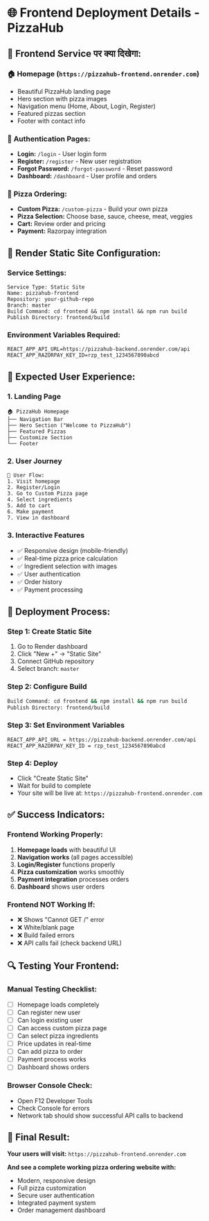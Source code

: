 # 🌐 Frontend Deployment Details - PizzaHub

## 📱 **Frontend Service पर क्या दिखेगा:**

### 🏠 **Homepage (`https://pizzahub-frontend.onrender.com`)**

- Beautiful PizzaHub landing page
- Hero section with pizza images
- Navigation menu (Home, About, Login, Register)
- Featured pizzas section
- Footer with contact info

### 🔐 **Authentication Pages:**

- **Login:** `/login` - User login form
- **Register:** `/register` - New user registration
- **Forgot Password:** `/forgot-password` - Reset password
- **Dashboard:** `/dashboard` - User profile and orders

### 🍕 **Pizza Ordering:**

- **Custom Pizza:** `/custom-pizza` - Build your own pizza
- **Pizza Selection:** Choose base, sauce, cheese, meat, veggies
- **Cart:** Review order and pricing
- **Payment:** Razorpay integration

## 🔧 **Render Static Site Configuration:**

### **Service Settings:**

```
Service Type: Static Site
Name: pizzahub-frontend
Repository: your-github-repo
Branch: master
Build Command: cd frontend && npm install && npm run build
Publish Directory: frontend/build
```

### **Environment Variables Required:**

```
REACT_APP_API_URL=https://pizzahub-backend.onrender.com/api
REACT_APP_RAZORPAY_KEY_ID=rzp_test_1234567890abcd
```

## 🎨 **Expected User Experience:**

### 1. **Landing Page**

```
🏠 PizzaHub Homepage
├── Navigation Bar
├── Hero Section ("Welcome to PizzaHub")
├── Featured Pizzas
├── Customize Section
└── Footer
```

### 2. **User Journey**

```
👤 User Flow:
1. Visit homepage
2. Register/Login
3. Go to Custom Pizza page
4. Select ingredients
5. Add to cart
6. Make payment
7. View in dashboard
```

### 3. **Interactive Features**

- ✅ Responsive design (mobile-friendly)
- ✅ Real-time pizza price calculation
- ✅ Ingredient selection with images
- ✅ User authentication
- ✅ Order history
- ✅ Payment processing

## 🚀 **Deployment Process:**

### **Step 1: Create Static Site**

1. Go to Render dashboard
2. Click "New +" → "Static Site"
3. Connect GitHub repository
4. Select branch: `master`

### **Step 2: Configure Build**

```bash
Build Command: cd frontend && npm install && npm run build
Publish Directory: frontend/build
```

### **Step 3: Set Environment Variables**

```
REACT_APP_API_URL = https://pizzahub-backend.onrender.com/api
REACT_APP_RAZORPAY_KEY_ID = rzp_test_1234567890abcd
```

### **Step 4: Deploy**

- Click "Create Static Site"
- Wait for build to complete
- Your site will be live at: `https://pizzahub-frontend.onrender.com`

## ✅ **Success Indicators:**

### **Frontend Working Properly:**

1. **Homepage loads** with beautiful UI
2. **Navigation works** (all pages accessible)
3. **Login/Register** functions properly
4. **Pizza customization** works smoothly
5. **Payment integration** processes orders
6. **Dashboard** shows user orders

### **Frontend NOT Working If:**

- ❌ Shows "Cannot GET /" error
- ❌ White/blank page
- ❌ Build failed errors
- ❌ API calls fail (check backend URL)

## 🔍 **Testing Your Frontend:**

### **Manual Testing Checklist:**

- [ ] Homepage loads completely
- [ ] Can register new user
- [ ] Can login existing user
- [ ] Can access custom pizza page
- [ ] Can select pizza ingredients
- [ ] Price updates in real-time
- [ ] Can add pizza to order
- [ ] Payment process works
- [ ] Dashboard shows orders

### **Browser Console Check:**

- Open F12 Developer Tools
- Check Console for errors
- Network tab should show successful API calls to backend

## 🎯 **Final Result:**

**Your users will visit:** `https://pizzahub-frontend.onrender.com`

**And see a complete working pizza ordering website with:**

- Modern, responsive design
- Full pizza customization
- Secure user authentication
- Integrated payment system
- Order management dashboard
